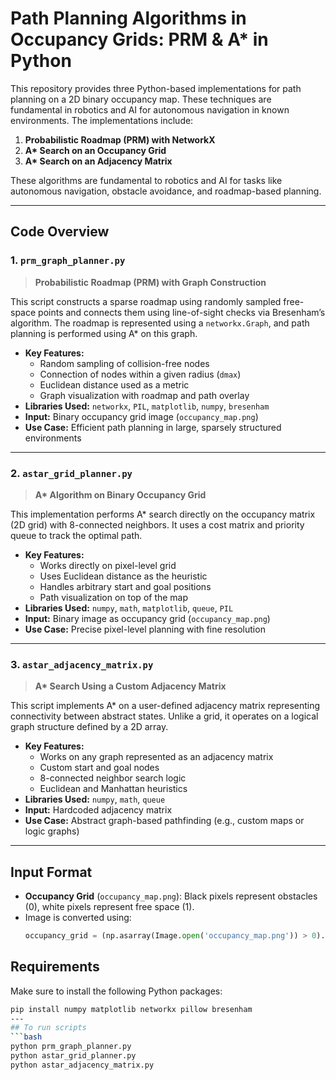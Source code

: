 # Path Planning Algorithms in Occupancy Grids: PRM & A* in Python

This repository provides three Python-based implementations for path planning on a 2D binary occupancy map. These techniques are fundamental in robotics and AI for autonomous navigation in known environments. The implementations include:

1. **Probabilistic Roadmap (PRM) with NetworkX**
2. **A\* Search on an Occupancy Grid**
3. **A\* Search on an Adjacency Matrix**

These algorithms are fundamental to robotics and AI for tasks like autonomous navigation, obstacle avoidance, and roadmap-based planning.

---

## Code Overview

### 1. `prm_graph_planner.py`
> **Probabilistic Roadmap (PRM) with Graph Construction**

This script constructs a sparse roadmap using randomly sampled free-space points and connects them using line-of-sight checks via Bresenham’s algorithm. The roadmap is represented using a `networkx.Graph`, and path planning is performed using A\* on this graph.

- **Key Features:**
  - Random sampling of collision-free nodes
  - Connection of nodes within a given radius (`dmax`)
  - Euclidean distance used as a metric
  - Graph visualization with roadmap and path overlay
- **Libraries Used:** `networkx`, `PIL`, `matplotlib`, `numpy`, `bresenham`
- **Input:** Binary occupancy grid image (`occupancy_map.png`)
- **Use Case:** Efficient path planning in large, sparsely structured environments

---

### 2. `astar_grid_planner.py`
> **A\* Algorithm on Binary Occupancy Grid**

This implementation performs A\* search directly on the occupancy matrix (2D grid) with 8-connected neighbors. It uses a cost matrix and priority queue to track the optimal path.

- **Key Features:**
  - Works directly on pixel-level grid
  - Uses Euclidean distance as the heuristic
  - Handles arbitrary start and goal positions
  - Path visualization on top of the map
- **Libraries Used:** `numpy`, `math`, `matplotlib`, `queue`, `PIL`
- **Input:** Binary image as occupancy grid (`occupancy_map.png`)
- **Use Case:** Precise pixel-level planning with fine resolution

---

### 3. `astar_adjacency_matrix.py`
> **A\* Search Using a Custom Adjacency Matrix**

This script implements A\* on a user-defined adjacency matrix representing connectivity between abstract states. Unlike a grid, it operates on a logical graph structure defined by a 2D array.

- **Key Features:**
  - Works on any graph represented as an adjacency matrix
  - Custom start and goal nodes
  - 8-connected neighbor search logic
  - Euclidean and Manhattan heuristics
- **Libraries Used:** `numpy`, `math`, `queue`
- **Input:** Hardcoded adjacency matrix
- **Use Case:** Abstract graph-based pathfinding (e.g., custom maps or logic graphs)

---

## Input Format

- **Occupancy Grid** (`occupancy_map.png`): Black pixels represent obstacles (0), white pixels represent free space (1).
- Image is converted using:  
  ```python
  occupancy_grid = (np.asarray(Image.open('occupancy_map.png')) > 0).astype(int)

## Requirements

Make sure to install the following Python packages:

```bash
pip install numpy matplotlib networkx pillow bresenham
---
## To run scripts
```bash
python prm_graph_planner.py
python astar_grid_planner.py
python astar_adjacency_matrix.py

